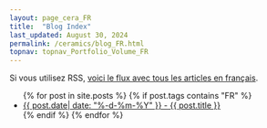 ```yaml
---
layout: page_cera_FR
title:  "Blog Index"
last_updated: August 30, 2024
permalink: /ceramics/blog_FR.html
topnav: topnav_Portfolio_Volume_FR
---
```


Si vous utilisez RSS, [voici le flux avec tous les articles en français](https://falano.github.io/feed/ceramique.xml).

<ul>
  {% for post in site.posts %}
      {% if post.tags contains "FR" %}
    <li>
      <a href="{{ post.url }}">{{ post.date| date: "%-d-%m-%Y" }} - {{ post.title }}</a>
    </li>
      {% endif %}
  {% endfor %}
</ul>
